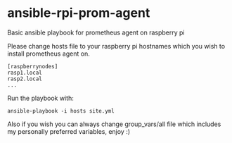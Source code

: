 # ansible-rpi-prom-agent
Basic ansible playbook for prometheus agent on raspberry pi

Please change hosts file to your raspberry pi hostnames which you wish to install prometheus agent on.
```
[raspberrynodes]
rasp1.local
rasp2.local
...
```

Run the playbook with:
```
ansible-playbook -i hosts site.yml
```

Also if you wish you can always change group_vars/all file which includes my personally preferred variables, enjoy :)
